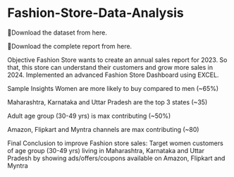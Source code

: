 # Fashion-Store-Data-Analysis

📍Download the dataset from here.

📍Download the complete report from here.

Objective
Fashion Store wants to create an annual sales report for 2023. So that, this store can understand their customers and grow more sales in 2024. Implemented an advanced Fashion Store Dashboard using EXCEL.

Sample Insights
Women are more likely to buy compared to men (~65%)

Maharashtra, Karnataka and Uttar Pradesh are the top 3 states (~35)

Adult age group (30-49 yrs) is max contributing (~50%)

Amazon, Flipkart and Myntra channels are max contributing (~80)

Final Conclusion to improve Fashion store sales:
Target women customers of age group (30-49 yrs) living in Maharashtra, Karnataka and Uttar Pradesh by showing ads/offers/coupons available on Amazon, Flipkart and Myntra
